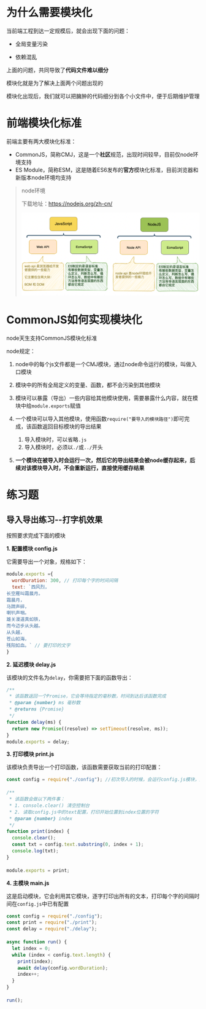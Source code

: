 # 为什么需要模块化

当前端工程到达一定规模后，就会出现下面的问题：

- 全局变量污染

- 依赖混乱

上面的问题，共同导致了**代码文件难以细分**

模块化就是为了解决上面两个问题出现的

模块化出现后，我们就可以把臃肿的代码细分到各个小文件中，便于后期维护管理

# 前端模块化标准

前端主要有两大模块化标准：

- CommonJS，简称CMJ，这是一个**社区**规范，出现时间较早，目前仅node环境支持
- ES Module，简称ESM，这是随着ES6发布的**官方**模块化标准，目前浏览器和新版本node环境均支持

> node环境
>
> 下载地址：https://nodejs.org/zh-cn/
>
> ![image-20210423130904669](assets/20210423130904.png)

# CommonJS如何实现模块化

node天生支持CommonJS模块化标准

node规定：

1. node中的每个js文件都是一个CMJ模块，通过node命令运行的模块，叫做入口模块

2. 模块中的所有全局定义的变量、函数，都不会污染到其他模块

3. 模块可以暴露（导出）一些内容给其他模块使用，需要暴露什么内容，就在模块中给`module.exports`赋值

4. 一个模块可以导入其他模块，使用函数`require("要导入的模块路径")`即可完成，该函数返回目标模块的导出结果

   1. 导入模块时，可以省略`.js`
   2. 导入模块时，必须以`./`或`../`开头

5. **一个模块在被导入时会运行一次，然后它的导出结果会被node缓存起来，后续对该模块导入时，不会重新运行，直接使用缓存结果**


# 练习题

## 导入导出练习--打字机效果

按照要求完成下面的模块

**1. 配置模块 config.js**

它需要导出一个对象，规格如下：

```js
module.exports ={
  wordDuration: 300, // 打印每个字的时间间隔
  text: `西风烈，
长空雁叫霜晨月。
霜晨月，
马蹄声碎，
喇叭声咽。
雄关漫道真如铁，
而今迈步从头越。
从头越，
苍山如海，
残阳如血。` // 要打印的文字
}
```

**2. 延迟模块 delay.js**

该模块的文件名为`delay`，你需要把下面的函数导出：

```js
/**
 * 该函数返回一个Promise，它会等待指定的毫秒数，时间到达后该函数完成
 * @param {number} ms 毫秒数
 * @returns {Promise}
 */
function delay(ms) {
  return new Promise((resolve) => setTimeout(resolve, ms));
}
module.exports = delay;

```

**3. 打印模块 print.js**

该模块负责导出一个打印函数，该函数需要获取当前的打印配置：

```js
const config = require("./config");	//初次导入的时候，会运行config.js模块，后续node缓存了，引入就不会再运行了

/**
 * 该函数会做以下两件事：
 * 1. console.clear() 清空控制台
 * 2. 读取config.js中的text配置，打印开始位置到index位置的字符
 * @param {number} index
 */
function print(index) {
  console.clear();
  const txt = config.text.substring(0, index + 1);
  console.log(txt);
}

module.exports = print;

```

**4. 主模块 main.js**

这是启动模块，它会利用其它模块，逐字打印出所有的文本，打印每个字的间隔时间在`config.js`中已有配置

```js
const config = require("./config");
const print = require("./print");
const delay = require("./delay");

async function run() {
  let index = 0;
  while (index < config.text.length) {
    print(index);
    await delay(config.wordDuration);
    index++;
  }
}

run();
```



